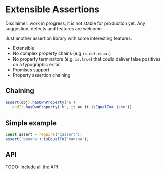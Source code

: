 # Extensible Assertions

Disclaimer: work in progress, it is not stable for production yet. Any suggestion, defects and features are welcome.

Just another assertion library with some interesting features:

* Extensible
* No complex property chains (e.g `is.not.equal`)
* No property terminators (e.g. `is.true`) that could deliver false positives on a typographic error.
* Promises support
* Property assertion chaining

## Chaining

```js
assert(obj).hasOwnProperty('a')
  .andIt.hasOwnProperty('b', it => it.isEqualTo('john'))
```

## Simple example

```js
const assert = require('xassert');
assert('banana').isEqualTo('banana');

```

## API

TODO: Include all the API
